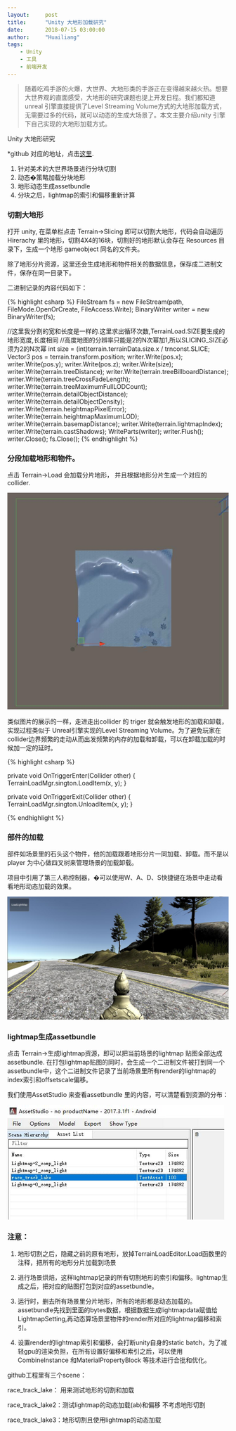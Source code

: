 ```yaml
---
layout:     post
title:      "Unity 大地形加载研究"
date:       2018-07-15 03:00:00
author:     "Huailiang"
tags:
    - Unity
    - 工具
    - 前端开发
---
```



> 随着吃鸡手游的火爆，大世界、大地形类的手游正在变得越来越火热。想要大世界观的直面感受，大地形的研究课题也提上开发日程。我们都知道unreal 引擎直接提供了Level Streaming Volume方式的大地形加载方式，无需要过多的代码，就可以动态的生成大场景了。本文主要介绍unity 引擎下自己实现的大地形加载方式。


Unity 大地形研究

*github 对应的地址，点击[这里][i1]. 

1. 针对美术的大世界场景进行分块切割
2. 动态�策略加载分块地形
3. 地形动态生成assetbundle
4. 分块之后，lightmap的索引和偏移重新计算


### 切割大地形

打开 unity, 在菜单栏点击 Terrain->Slicing 即可以切割大地形，代码会自动遍历 Hirerachy 里的地形，切割4X4的16块，切割好的地形默认会存在 Resources 目录下，生成一个地形 gameobject 同名的文件夹。

除了地形分片资源，这里还会生成地形和物件相关的数据信息，保存成二进制文件，保存在同一目录下。

二进制记录的内容代码如下：

{% highlight csharp %}
FileStream fs = new FileStream(path, FileMode.OpenOrCreate, FileAccess.Write);
BinaryWriter writer = new BinaryWriter(fs);

//这里我分割的宽和长度是一样的.这里求出循环次数,TerrainLoad.SIZE要生成的地形宽度,长度相同
//高度地图的分辨率只能是2的N次幂加1,所以SLICING_SIZE必须为2的N次幂
int size = (int)terrain.terrainData.size.x / trnconst.SLICE;
Vector3 pos = terrain.transform.position;
writer.Write(pos.x);
writer.Write(pos.y);
writer.Write(pos.z);
writer.Write(size);
writer.Write(terrain.treeDistance);
writer.Write(terrain.treeBillboardDistance);
writer.Write(terrain.treeCrossFadeLength);
writer.Write(terrain.treeMaximumFullLODCount);
writer.Write(terrain.detailObjectDistance);
writer.Write(terrain.detailObjectDensity);
writer.Write(terrain.heightmapPixelError);
writer.Write(terrain.heightmapMaximumLOD);
writer.Write(terrain.basemapDistance);
writer.Write(terrain.lightmapIndex);
writer.Write(terrain.castShadows);
WriteParts(writer);
writer.Flush();
writer.Close();
fs.Close();
{% endhighlight %}

### 分段加载地形和物件。

点击 Terrain->Load 会加载分片地形， 并且根据地形分片生成一个对应的 collider.

![](/img/in-post/post_terrain/2.jpg)

类似图片的展示的一样，走进走出collider 的 triger 就会触发地形的加载和卸载，实现过程类似于 Unreal引擎实现的Level Streaming Volume。为了避免玩家在collider边界频繁的走动从而出发频繁的内存的加载和卸载，可以在卸载加载的时候加一定的延时。

{% highlight csharp %}

private void OnTriggerEnter(Collider other)
{
    TerrainLoadMgr.sington.LoadItem(x, y);
}


private void OnTriggerExit(Collider other)
{
    TerrainLoadMgr.sington.UnloadItem(x, y);
}

{% endhighlight %}

### 部件的加载

部件如场景里的石头这个物件，他的加载跟着地形分片一同加载、卸载。而不是以 player 为中心做四叉树来管理场景的加载卸载。

项目中引用了第三人称控制器，�可以使用W、A、D、S快捷键在场景中走动看看地形动态加载的效果。

![](/img/in-post/post_terrain/3.jpg)

### lightmap生成assetbundle

点击 Terrain->生成lightmap资源，即可以把当前场景的lightmap 贴图全部达成assetbundle. 在打包lightmap贴图的同时，会生成一个二进制文件被打到同一个assetbundle中，这个二进制文件记录了当前场景里所有render的lightmap的index索引和offsetscale偏移。

我们使用AssetStudio 来查看assetbundle 里的内容，可以清楚看到资源的分布：

![](/img/in-post/post_terrain/1.jpg)


### 注意：

1. 地形切割之后，隐藏之前的原有地形，放掉TerrainLoadEditor.Load函数里的注释，把所有的地形分片加载到场景

2. 进行场景烘焙，这样lightmap记录的所有切割地形的索引和偏移。lightmap生成之后，把对应的贴图打包到对应的assetbundle。

3. 运行时，删去所有场景里分片地形，所有的地形都是动态加载的。assetbundle先找到里面的bytes数据，根据数据生成lightmapdata赋值给LightmapSetting,再动态算场景里物件的render所对应的lightmap偏移和索引。

4. 设置render的lightmap索引和偏移，会打断unity自身的static batch，为了减轻gpu的渲染负担，在所有设置好偏移和索引之后，可以使用CombineInstance 和MaterialPropertyBlock 等技术进行合批和优化。




github工程里有三个scene：

race_track_lake： 用来测试地形的切割和加载

race_track_lake2：测试lightmap的动态加载(ab)和偏移 不考虑地形切割

race_track_lake3：地形切割且使用lightmap的动态加载


[i1]:https://github.com/huailiang/terrain_proj